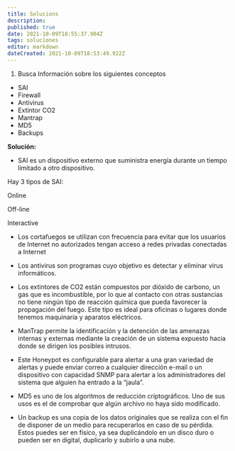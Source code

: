 ```yaml
---
title: Solucions
description: 
published: true
date: 2021-10-09T18:55:37.904Z
tags: soluciones
editor: markdown
dateCreated: 2021-10-09T18:53:49.922Z
---
```


1. Busca Información sobre los siguientes conceptos

- SAI
- Firewall
- Antivirus
- Extintor CO2
- Mantrap
- MD5
- Backups

**Solución:**

- SAI es un dispositivo externo que suministra energía durante un tiempo limitado a otro dispositivo.

Hay 3 tipos de SAI:

Online

Off-line

Interactive

- Los cortafuegos se utilizan con frecuencia para evitar que los usuarios de Internet no autorizados tengan acceso a redes privadas conectadas a Internet

- Los antivirus son programas cuyo objetivo es detectar y eliminar virus informáticos.

- Los extintores de CO2 están compuestos por dióxido de carbono, un gas que es incombustible, por lo que al contacto con otras sustancias no tiene ningún tipo de reacción química que pueda favorecer la propagación del fuego. Este tipo es ideal para oficinas o lugares donde tenemos maquinaria y aparatos eléctricos.


- ManTrap permite la identificación y la detención de las amenazas internas y externas mediante la creación de un sistema expuesto hacia donde se dirigen los posibles intrusos.

- Este Honeypot es configurable para alertar a una gran variedad de alertas y puede enviar correo a cualquier dirección e-mail o un dispositivo con capacidad SNMP para alertar a los administradores del sistema que alguien ha entrado a la “jaula”.

- MD5 es uno de los algoritmos de reducción criptográficos. Uno de sus usos es el de comprobar que algún archivo no haya sido modificado.

- Un backup es una copia de los datos originales que se realiza con el fin de disponer de un medio para recuperarlos en caso de su pérdida. Estos puedes ser en físico, ya sea duplicándolo en un disco duro o pueden ser en digital, duplicarlo y subirlo a una nube.